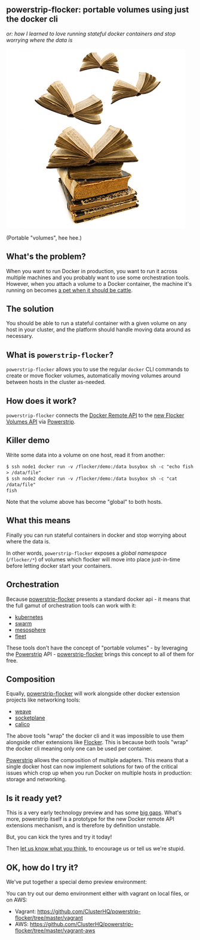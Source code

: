 ## powerstrip-flocker: portable volumes using just the docker cli
*or: how I learned to love running stateful docker containers and stop worrying where the data is*

![flying books to illustrate portable volumes](resources/flying_books.jpg)

(Portable "volumes", hee hee.)

## What's the problem?

When you want to run Docker in production, you want to run it across multiple machines and you probably want to use some orchestration tools.
However, when you attach a volume to a Docker container, the machine it's running on becomes [a pet when it should be cattle](http://www.theregister.co.uk/2013/03/18/servers_pets_or_cattle_cern/).

## The solution

You should be able to run a stateful container with a given volume on any host in your cluster, and the platform should handle moving data around as necessary.

## What is `powerstrip-flocker`?

`powerstrip-flocker` allows you to use the regular `docker` CLI commands to create or move flocker volumes, automatically moving volumes around between hosts in the cluster as-needed.

## How does it work?

`powerstrip-flocker` connects the [Docker Remote API](https://docs.docker.com/reference/api/docker_remote_api/) to the [new Flocker Volumes API](doc-dev.clusterhq.com/advanced/api.html) via [Powerstrip](https://github.com/clusterhq/powerstrip).

## Killer demo

Write some data into a volume on one host, read it from another:

```
$ ssh node1 docker run -v /flocker/demo:/data busybox sh -c "echo fish > /data/file"
$ ssh node2 docker run -v /flocker/demo:/data busybox sh -c "cat /data/file"
fish
```

Note that the volume above has become "global" to both hosts.

## What this means

Finally you can run stateful containers in docker and stop worrying about where the data is.

In other words, `powerstrip-flocker` exposes a *global namespace* (`/flocker/*`) of volumes which flocker will move into place just-in-time before letting docker start your containers.

## Orchestration

Because [powerstrip-flocker](https://github.com/ClusterHQ/powerstrip-flocker) presents a standard docker api - it means that the full gamut of orchestration tools can work with it:

 * [kubernetes](https://github.com/googlecloudplatform/kubernetes)
 * [swarm](https://github.com/docker/swarm/)
 * [mesosphere](https://github.com/mesosphere/marathon)
 * [fleet](https://github.com/coreos/fleet)

These tools don't have the concept of "portable volumes" - by leveraging the [Powerstrip](https://github.com/ClusterHQ/powerstrip) API - [powerstrip-flocker](https://github.com/ClusterHQ/powerstrip-flocker) brings this concept to all of them for free.

## Composition

Equally, [powerstrip-flocker](https://github.com/ClusterHQ/powerstrip-flocker) will work alongside other docker extension projects like networking tools:

 * [weave](https://github.com/zettio/weave)
 * [socketplane](https://github.com/socketplane/socketplane)
 * [calico](https://github.com/Metaswitch/calico)

The above tools "wrap" the docker cli and it was impossible to use them alongside other extensions like [Flocker](https://github.com/ClusterHQ/flocker).  This is because both tools "wrap" the docker cli meaning only one can be used per container.

[Powerstrip](https://github.com/ClusterHQ/powerstrip) allows the composition of multiple adapters.  This means that a single docker host can now implement solutions for two of the critical issues which crop up when you run Docker on multiple hosts in production: storage and networking.

## Is it ready yet?

This is a very early technology preview and has some [big gaps](https://github.com/ClusterHQ/powerstrip-flocker/issues).
What's more, powerstrip itself is a prototype for the new Docker remote API extensions mechanism, and is therefore by definition unstable.

But, you can kick the tyres and try it today!

Then [let us know what you think](https://github.com/ClusterHQ/powerstrip-flocker/issues/new), to encourage us or tell us we're stupid.

## OK, how do I try it?

We've put together a special demo preview environment:

You can try out our demo environment either with vagrant on local files, or on AWS:

* Vagrant: https://github.com/ClusterHQ/powerstrip-flocker/tree/master/vagrant
* AWS: https://github.com/ClusterHQ/powerstrip-flocker/tree/master/vagrant-aws

